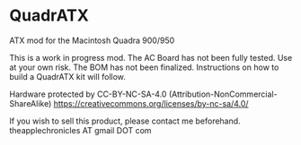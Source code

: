 # QuadrATX
ATX mod for the Macintosh Quadra 900/950

This is a work in progress mod. The AC Board has not been fully tested. Use at your own risk.
The BOM has not been finalized. 
Instructions on how to build a QuadrATX kit will follow. 

Hardware protected by CC-BY-NC-SA-4.0 (Attribution-NonCommercial-ShareAlike)
https://creativecommons.org/licenses/by-nc-sa/4.0/

If you wish to sell this product, please contact me beforehand. 
theapplechronicles AT gmail DOT com
